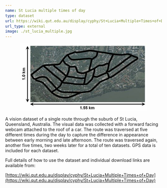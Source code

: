 ```yaml
---
name: St Lucia multiple times of day
type: dataset
url: https://wiki.qut.edu.au/display/cyphy/St+Lucia+Multiple+Times+of+Day
url_type: external
image: ./st_lucia_multiple.jpg
---
```


<p align="center"><img src="./st_lucia_multiple.jpg" alt="Overview of traversed path in St Lucia multiple times of day dataset"/></p>

A vision dataset of a single route through the suburb of St Lucia, Queensland, Australia. The visual data was collected with a forward facing webcam attached to the roof of a car. The route was traversed at five different times during the day to capture the difference in appearance between early morning and late afternoon. The route was traversed again, another five times, two weeks later for a total of ten datasets. GPS data is included for each dataset.

Full details of how to use the dataset and individual download links are available from:

[https://wiki.qut.edu.au/display/cyphy/St+Lucia+Multiple+Times+of+Day](https://wiki.qut.edu.au/display/cyphy/St+Lucia+Multiple+Times+of+Day)
